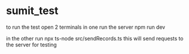 # sumit_test
to run the test open 2 terminals
in one run the server
npm run dev

in the other run
npx ts-node src/sendRecords.ts
this will send requests to the server for testing

